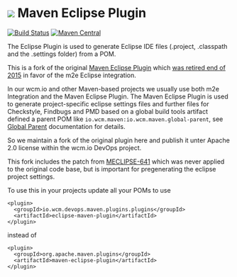 <img src="http://wcm.io/images/favicon-16@2x.png"/> Maven Eclipse Plugin
======
[![Build Status](https://travis-ci.org/wcm-io-devops/maven-eclipse-plugin.png?branch=develop)](https://travis-ci.org/wcm-io-devops/maven-eclipse-plugin)
[![Maven Central](https://maven-badges.herokuapp.com/maven-central/io.wcm.devops.maven.plugins/eclipse-maven-plugin/badge.svg)](https://maven-badges.herokuapp.com/maven-central/io.wcm.devops.maven.plugins/eclipse-maven-plugin)

The Eclipse Plugin is used to generate Eclipse IDE files (.project, .classpath and the .settings folder) from a POM.

This is a fork of the original [Maven Eclipse Plugin](https://maven.apache.org/plugins/maven-eclipse-plugin/) which [was retired end of 2015](http://mail-archives.apache.org/mod_mbox/maven-dev/201510.mbox/%3Cop.x55dxii1kdkhrr%40robertscholte.dynamic.ziggo.nl%3E) in favor of the m2e Eclipse integration.

In our wcm.io and other Maven-based projects we usually use both m2e Integration and the Maven Eclipse Plugin. The Maven Eclipse Plugin is used to generate project-specific eclipse settings files and further files for Checkstyle, Findbugs and PMD based on a global build tools artifact defined a parent POM like `io.wcm.maven:io.wcm.maven.global-parent`, see [Global Parent](http://wcm.io/tooling/maven/global-parent.html) documentation for details.

So we maintain a fork of the original plugin here and publish it unter Apache 2.0 license within the wcm.io DevOps project.

This fork includes the patch from [MECLIPSE-641](https://issues.apache.org/jira/browse/MECLIPSE-641) which was never applied to the original code base, but is important for pregenerating the eclipse project settings.

To use this in your projects update all your POMs to use

```
<plugin>
  <groupId>io.wcm.devops.maven.plugins.plugins</groupId>
  <artifactId>eclipse-maven-plugin</artifactId>
</plugin>
```

instead of

```
<plugin>
  <groupId>org.apache.maven.plugins</groupId>
  <artifactId>maven-eclipse-plugin</artifactId>
</plugin>
```
